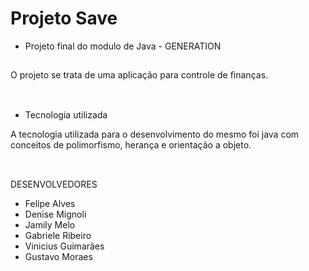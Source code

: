 # Projeto Save
 
- Projeto final do  modulo de Java - GENERATION </br>

##
O projeto se trata de uma aplicação para controle de finanças.
  <br>
    <br>
    
 ##
    
- Tecnologia utilizada

A tecnologia utilizada para o desenvolvimento do mesmo foi java com conceitos de polimorfismo, herança e orientação a objeto. 
  <br>
    <br>
    
 ##
    
DESENVOLVEDORES
    
- Felipe Alves
- Denise Mignoli
- Jamily Melo
- Gabriele Ribeiro
- Vinicius Guimarães
- Gustavo Moraes
  <br>
    <br>
